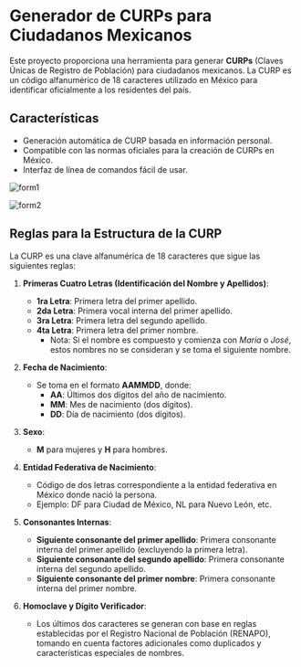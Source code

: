 # Generador de CURPs para Ciudadanos Mexicanos

Este proyecto proporciona una herramienta para generar **CURPs** (Claves Únicas de Registro de Población) para ciudadanos mexicanos. La CURP es un código alfanumérico de 18 caracteres utilizado en México para identificar oficialmente a los residentes del país.

## Características

- Generación automática de CURP basada en información personal.
- Compatible con las normas oficiales para la creación de CURPs en México.
- Interfaz de línea de comandos fácil de usar.

![form1](https://github.com/user-attachments/assets/534ea629-f829-4d9a-b66f-e15f3d2fc616)

![form2](https://github.com/user-attachments/assets/4a42ec24-a8d1-423e-870a-3de56de18aa0)

## Reglas para la Estructura de la CURP

La CURP es una clave alfanumérica de 18 caracteres que sigue las siguientes reglas:

1. **Primeras Cuatro Letras (Identificación del Nombre y Apellidos)**:
   - **1ra Letra**: Primera letra del primer apellido.
   - **2da Letra**: Primera vocal interna del primer apellido.
   - **3ra Letra**: Primera letra del segundo apellido.
   - **4ta Letra**: Primera letra del primer nombre.
      - Nota: Si el nombre es compuesto y comienza con *Maria* o *José*, estos nombres no se consideran y se toma el siguiente nombre.

2. **Fecha de Nacimiento**:
   - Se toma en el formato **AAMMDD**, donde:
      - **AA**: Últimos dos dígitos del año de nacimiento.
      - **MM**: Mes de nacimiento (dos dígitos).
      - **DD**: Día de nacimiento (dos dígitos).

3. **Sexo**:
   - **M** para mujeres y **H** para hombres.

4. **Entidad Federativa de Nacimiento**:
   - Código de dos letras correspondiente a la entidad federativa en México donde nació la persona.
   - Ejemplo: DF para Ciudad de México, NL para Nuevo León, etc.

5. **Consonantes Internas**:
   - **Siguiente consonante del primer apellido**: Primera consonante interna del primer apellido (excluyendo la primera letra).
   - **Siguiente consonante del segundo apellido**: Primera consonante interna del segundo apellido.
   - **Siguiente consonante del primer nombre**: Primera consonante interna del primer nombre.

6. **Homoclave y Dígito Verificador**:
   - Los últimos dos caracteres se generan con base en reglas establecidas por el Registro Nacional de Población (RENAPO), tomando en cuenta factores adicionales como duplicados y características especiales de nombres.
